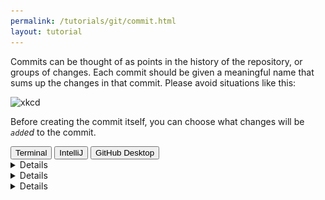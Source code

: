 ```yaml
---
permalink: /tutorials/git/commit.html
layout: tutorial
---
```

Commits can be thought of as points in the history of the repository, or groups of changes.
Each commit should be given a meaningful name that sums up the changes in that commit.
Please avoid situations like this:

![xkcd](https://imgs.xkcd.com/comics/git_commit.png)

Before creating the commit itself, you can choose what changes will be _`add`ed_ to the commit.

<div class="tab">
  <button class="tablinks" onclick="switchTo(event, 'cmd-commit')">Terminal</button>
  <button style="" class="tablinks" onclick="switchTo(event, 'ij-commit')">IntelliJ</button>
  <button style="" class="tablinks" onclick="switchTo(event, 'ghd-commit')">GitHub Desktop</button>
</div>

<details id="cmd-commit">

To add files and changes, use `git add`:
```ps
git add file1 file2 file3
```
The `*` wildcard can be used.

To create a commit, use `git commit`:
```ps
git commit -m "message"
```

</details>
<details id="ghd-commit">

Use the checkboxes on the left to select the files to add.
Write the commit message at the bottom, and press `Commit`.

![](img/ghd-commit.png)

</details>
<details id="ij-commit">

Click the green checkmark at the top-right.
Use the checkboxes to select the files to add.
Write the commit message, and press `Commit`.

![](img/ij-commit.png)

</details>

<br/>